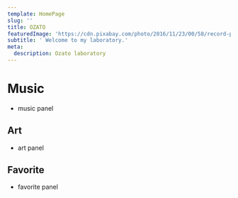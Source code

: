 ```yaml
---
template: HomePage
slug: ''
title: OZATO
featuredImage: 'https://cdn.pixabay.com/photo/2016/11/23/00/58/record-player-1851576_960_720.jpg'
subtitle: ' Welcome to my laboratory.'
meta:
  description: Ozato laboratory
---
```


# Music

- music panel

## Art

- art panel

## Favorite

- favorite panel

